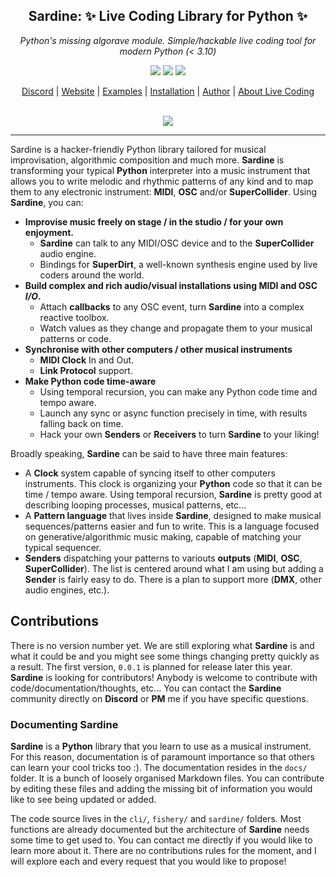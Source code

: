 <h2 align="center">
  <b>Sardine</b>: ✨ Live Coding Library for Python ✨
</h2>
<p align="center"><i>
  Python's missing algorave module.
  Simple/hackable live coding tool for modern Python (< 3.10)
</i></p>

<p align="center">
  <img src=https://img.shields.io/discord/1029399269574193203 />
  <img src=https://img.shields.io/github/license/Bubobubobubobubo/sardine />
  <img src=https://img.shields.io/github/stars/Bubobubobubobubo/sardine />
</p>

<p align="center">
  <a href="https://discord.gg/aPgV7mSFZh">Discord</a> |
  <a href="https://sardine.raphaelforment.fr/">Website</a> |
  <a href="https://sardine.raphaelforment.fr/documentation/sardinopedia/introduction/">Examples</a> |
  <a href="https://sardine.raphaelforment.fr/technical/installation/">Installation</a> |
  <a href="https://raphaelforment.fr/">Author</a>  |
  <a href="https://toplap.org/">About Live Coding</a>
  <br><br>
  <p align='center'>
    <a href="https://github.com/bubobubobubobubo/sardine/graphs/contributors">
    <img src="https://contrib.rocks/image?repo=bubobubobubobubo/sardine" />
    </a>
  </p>
</p>

-----------

Sardine is a hacker-friendly Python library tailored for musical improvisation,
algorithmic composition and much more. **Sardine** is transforming your typical
**Python** interpreter into a music instrument that allows you to write melodic
and rhythmic patterns of any kind and to map them to any electronic instrument:
**MIDI**, **OSC** and/or **SuperCollider**. Using **Sardine**, you can:

- **Improvise music freely on stage / in the studio / for your own enjoyment.**
  - **Sardine** can talk to any MIDI/OSC device and to the **SuperCollider**
    audio engine.
  - Bindings for **SuperDirt**, a well-known synthesis engine used by
    live coders around the world.
- **Build complex and rich audio/visual installations using MIDI and OSC *I/O*.**
  - Attach **callbacks** to any OSC event, turn **Sardine** into a complex
    reactive toolbox.
  - Watch values as they change and propagate them to your musical patterns or code.
- **Synchronise with other computers / other musical instruments**
  - **MIDI Clock** In and Out.
  - **Link Protocol** support.
- **Make Python code time-aware**
  - Using temporal recursion, you can make any Python code time and tempo aware.
  - Launch any sync or async function precisely in time,
    with results falling back on time.
  - Hack your own **Senders** or **Receivers** to turn **Sardine** to your liking!

Broadly speaking, **Sardine** can be said to have three main features:

- A **Clock** system capable of syncing itself to other computers instruments.
  This clock is organizing your **Python** code so that it can be time / tempo aware.
  Using temporal recursion, **Sardine** is pretty good at describing looping processes,
  musical patterns, etc...
- A **Pattern language** that lives inside **Sardine**, designed to make musical
  sequences/patterns easier and fun to write. This is a language focused on
  generative/algorithmic music making, capable of matching your typical sequencer.
- **Senders** dispatching your patterns to variouts **outputs** (**MIDI**, **OSC**,
  **SuperCollider**). The list is centered around what I am using but adding a
  **Sender** is fairly easy to do. There is a plan to support more (**DMX**,
  other audio engines, etc.).

## Contributions

There is no version number yet. We are still exploring what **Sardine** is and
what it could be and you might see some things changing pretty quickly as a result.
The first version, `0.0.1` is planned for release later this year. **Sardine**
is looking for contributors! Anybody is welcome to contribute with
code/documentation/thoughts, etc... You can contact the **Sardine** community
directly on **Discord** or **PM** me if you have specific questions.

### Documenting Sardine

**Sardine** is a **Python** library that you learn to use as a musical instrument.
For this reason, documentation is of paramount importance so that others can
learn your cool tricks too :). The documentation resides in the `docs/` folder.
It is a bunch of loosely organised Markdown files. You can contribute by editing
these files and adding the missing bit of information you would like to see being
updated or added.

The code source lives in the `cli/`, `fishery/` and `sardine/` folders. Most
functions are already documented but the architecture of **Sardine** needs some
time to get used to. You can contact me directly if you would like to learn more
about it. There are no contributions rules for the moment, and I will explore
each and every request that you would like to propose!
